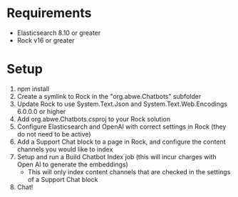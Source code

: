 # Requirements

- Elasticsearch 8.10 or greater
- Rock v16 or greater

# Setup

1. npm install
2. Create a symlink to Rock in the "org.abwe.Chatbots" subfolder
3. Update Rock to use System.Text.Json and System.Text.Web.Encodings 6.0.0.0 or higher
4. Add org.abwe.Chatbots.csproj to your Rock solution
5. Configure Elasticsearch and OpenAI with correct settings in Rock (they do not need to be active)
6. Add a Support Chat block to a page in Rock, and configure the content channels you would like to index
7. Setup and run a Build Chatbot Index job (this will incur charges with Open AI to generate the embeddings)
    - This will only index content channels that are checked in the settings of a Support Chat block
8. Chat!
